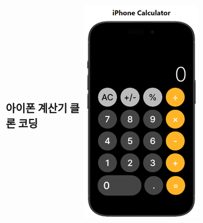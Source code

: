 <div style="display: flex; justify-content: center; align-items: center;">
    <h1>아이폰 계산기 클론 코딩</h1>
    <span>
    </span><br><br>
    <img style="width: 300px" src="./public/iPhoneCalculator.png">
</div>
